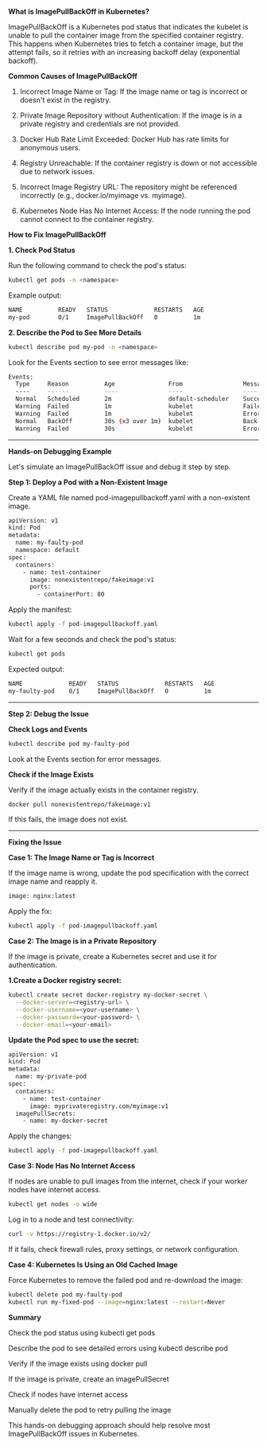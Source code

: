 **What is ImagePullBackOff in Kubernetes?**

ImagePullBackOff is a Kubernetes pod status that indicates the kubelet is unable to pull the container image from the specified container registry. This happens when Kubernetes tries to fetch a container image, but the attempt fails, so it retries with an increasing backoff delay (exponential backoff).

**Common Causes of ImagePullBackOff**

1. Incorrect Image Name or Tag: If the image name or tag is incorrect or doesn't exist in the registry.

2. Private Image Repository without Authentication: If the image is in a private registry and credentials are not provided.

3. Docker Hub Rate Limit Exceeded: Docker Hub has rate limits for anonymous users.

4. Registry Unreachable: If the container registry is down or not accessible due to network issues.

5. Incorrect Image Registry URL: The repository might be referenced incorrectly (e.g., docker.io/myimage vs. myimage).

6. Kubernetes Node Has No Internet Access: If the node running the pod cannot connect to the container registry.

**How to Fix ImagePullBackOff**

**1. Check Pod Status**

Run the following command to check the pod's status:

```bash
kubectl get pods -n <namespace>
```

Example output:

```bash
NAME          READY   STATUS             RESTARTS   AGE
my-pod        0/1     ImagePullBackOff   0          1m
```

**2. Describe the Pod to See More Details**

```bash
kubectl describe pod my-pod -n <namespace>
```

Look for the Events section to see error messages like:

```bash
Events:
  Type     Reason          Age               From                 Message
  ----     ------          ----              ----                 -------
  Normal   Scheduled       2m                default-scheduler    Successfully assigned default/my-pod to worker-node
  Warning  Failed          1m                kubelet              Failed to pull image "myimage:v1": rpc error: code = NotFound desc = failed to pull and unpack image "myimage:v1": failed to resolve reference "myimage:v1": not found
  Warning  Failed          1m                kubelet              Error: ErrImagePull
  Normal   BackOff         30s (x3 over 1m)  kubelet              Back-off pulling image "myimage:v1"
  Warning  Failed          30s               kubelet              Error: ImagePullBackOff
```

---

**Hands-on Debugging Example**

Let's simulate an ImagePullBackOff issue and debug it step by step.

**Step 1: Deploy a Pod with a Non-Existent Image**

Create a YAML file named pod-imagepullbackoff.yaml with a non-existent image.

```bash
apiVersion: v1
kind: Pod
metadata:
  name: my-faulty-pod
  namespace: default
spec:
  containers:
    - name: test-container
      image: nonexistentrepo/fakeimage:v1
      ports:
        - containerPort: 80
```

Apply the manifest:

```bash
kubectl apply -f pod-imagepullbackoff.yaml
```

Wait for a few seconds and check the pod's status:

```bash
kubectl get pods
```

Expected output:

```bash
NAME             READY   STATUS             RESTARTS   AGE
my-faulty-pod    0/1     ImagePullBackOff   0          1m
```

---

**Step 2: Debug the Issue**

**Check Logs and Events**

```bash
kubectl describe pod my-faulty-pod
```

Look at the Events section for error messages.

**Check if the Image Exists**

Verify if the image actually exists in the container registry.

```bash
docker pull nonexistentrepo/fakeimage:v1
```

If this fails, the image does not exist.

---

**Fixing the Issue**

**Case 1: The Image Name or Tag is Incorrect**

If the image name is wrong, update the pod specification with the correct image name and reapply it.

```bash
image: nginx:latest
```

Apply the fix:

```bash
kubectl apply -f pod-imagepullbackoff.yaml
```

**Case 2: The Image is in a Private Repository**

If the image is private, create a Kubernetes secret and use it for authentication.

**1.Create a Docker registry secret:**

```bash
kubectl create secret docker-registry my-docker-secret \
  --docker-server=<registry-url> \
  --docker-username=<your-username> \
  --docker-password=<your-password> \
  --docker-email=<your-email>
```

**Update the Pod spec to use the secret:**

```bash
apiVersion: v1
kind: Pod
metadata:
  name: my-private-pod
spec:
  containers:
    - name: test-container
      image: myprivateregistry.com/myimage:v1
  imagePullSecrets:
    - name: my-docker-secret
```

Apply the changes:

```bash
kubectl apply -f pod-imagepullbackoff.yaml
```

**Case 3: Node Has No Internet Access**

If nodes are unable to pull images from the internet, check if your worker nodes have internet access.

```bash
kubectl get nodes -o wide
```

Log in to a node and test connectivity:

```bash
curl -v https://registry-1.docker.io/v2/
```

If it fails, check firewall rules, proxy settings, or network configuration.

**Case 4: Kubernetes Is Using an Old Cached Image**

Force Kubernetes to remove the failed pod and re-download the image:

```bash
kubectl delete pod my-faulty-pod
kubectl run my-fixed-pod --image=nginx:latest --restart=Never
```

**Summary**

Check the pod status using kubectl get pods

Describe the pod to see detailed errors using kubectl describe pod <pod-name>

Verify if the image exists using docker pull <image>

If the image is private, create an imagePullSecret

Check if nodes have internet access

Manually delete the pod to retry pulling the image

This hands-on debugging approach should help resolve most ImagePullBackOff issues in Kubernetes.
